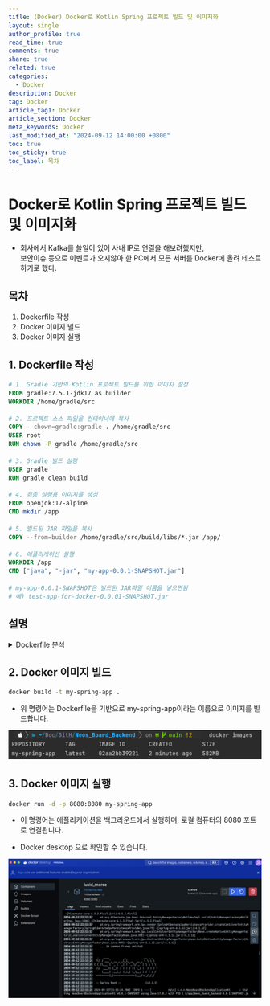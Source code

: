 ```yaml
---
title: (Docker) Docker로 Kotlin Spring 프로젝트 빌드 및 이미지화
layout: single
author_profile: true
read_time: true
comments: true
share: true
related: true
categories:
  - Docker
description: Docker
tag: Docker
article_tag1: Docker
article_section: Docker
meta_keywords: Docker
last_modified_at: "2024-09-12 14:00:00 +0800"
toc: true
toc_sticky: true
toc_label: 목차
---
```


# Docker로 Kotlin Spring 프로젝트 빌드 및 이미지화

- 회사에서 Kafka를 쓸일이 있어 사내 IP로 연결을 해보려했지만,  
  보안이슈 등으로 이벤트가 오지않아 한 PC에서 모든 서버를 Docker에 올려 테스트하기로 했다.

## 목차

1. Dockerfile 작성
2. Docker 이미지 빌드
3. Docker 이미지 실행

## 1. Dockerfile 작성

```Dockerfile
# 1. Gradle 기반의 Kotlin 프로젝트 빌드를 위한 이미지 설정
FROM gradle:7.5.1-jdk17 as builder
WORKDIR /home/gradle/src

# 2. 프로젝트 소스 파일을 컨테이너에 복사
COPY --chown=gradle:gradle . /home/gradle/src
USER root
RUN chown -R gradle /home/gradle/src

# 3. Gradle 빌드 실행
USER gradle
RUN gradle clean build

# 4. 최종 실행용 이미지를 생성
FROM openjdk:17-alpine
CMD mkdir /app

# 5. 빌드된 JAR 파일을 복사
COPY --from=builder /home/gradle/src/build/libs/*.jar /app/

# 6. 애플리케이션 실행
WORKDIR /app
CMD ["java", "-jar", "my-app-0.0.1-SNAPSHOT.jar"]

# my-app-0.0.1-SNAPSHOT은 빌드된 JAR파일 이름을 넣으면됨
# 예) test-app-for-docker-0.0.01-SNAPSHOT.jar
```

## 설명

<details>
  <summary>Dockerfile 분석</summary>

#### 1-1) FROM gradle:7.5.1-jdk17 as builder

- Gradle 7.5.1과 JDK 17이 포함된 이미지를 사용하여 빌드 환경을 구성

#### 1-2) WORKDIR /home/gradle/src

- 컨테이너 내에서 작업할 디렉토리를 설정

#### 2-1) COPY --chown=gradle:gradle . /home/gradle/src

- 현재 디렉토리의 모든 파일을 /home/gradle/src로 복사, 소유자를 gradle 사용자로 설정

#### 2-2) USER root

- root 사용자로 변경하여 소유권 변경 작업을 수행

#### 2-3) RUN chown -R gradle /home/gradle/src

- /home/gradle/src 디렉토리 및 하위 파일들의 소유자를 gradle로 변경

#### 3-1) USER gradle

- gradle 사용자로 변경

#### 3-2) RUN gradle clean build

- 프로젝트를 빌드

#### 4-1) FROM openjdk:17

- 빌드한 결과물을 실행하기 위한 가벼운 OpenJDK 17 이미지를 사용

#### 4-2) CMD mkdir /app

- /app 디렉토리를 생성 (JAR 파일을 복사할 목적)

#### 5-1) COPY --from=builder /home/gradle/src/build/libs/\*.jar /app/

- 빌드한 JAR 파일을 /app 디렉토리로 복사

#### 6-1) WORKDIR /app

- 컨테이너 내에서 /app 디렉토리를 작업 디렉토리로 설정

#### 6-2) CMD ["java", "-jar", "my-app.jar"]

- JAR 파일을 실행

</details>

## 2. Docker 이미지 빌드

```bash
docker build -t my-spring-app .
```

- 위 명령어는 Dockerfile을 기반으로 my-spring-app이라는 이름으로 이미지를 빌드합니다.

![alt](/assets/images/post/ComputerStudy/1138.png)

## 3. Docker 이미지 실행

```bash
docker run -d -p 8080:8080 my-spring-app
```

- 이 명령어는 애플리케이션을 백그라운드에서 실행하며, 로컬 컴퓨터의 8080 포트로 연결됩니다.

- Docker desktop 으로 확인할 수 있습니다.

![alt](/assets/images/post/ComputerStudy/1139.png)
